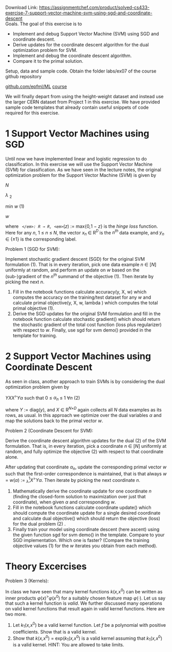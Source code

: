 Download Link: https://assignmentchef.com/product/solved-cs433-exercise-7-support-vector-machine-svm-using-sgd-and-coordinate-descent
<br>
Goals.       The goal of this exercise is to

<ul>

 <li>Implement and debug Support Vector Machine (SVM) using SGD and coordinate descent.</li>

 <li>Derive updates for the coordinate descent algorithm for the dual optimization problem for SVM.</li>

 <li>Implement and debug the coordinate descent algorithm.</li>

 <li>Compare it to the primal solution.</li>

</ul>

Setup, data and sample code.               Obtain the folder labs/ex07 of the course github repository

<a href="https://github.com/epfml/ML_course/tree/master/labs/ex07">github.com/epfml/ML</a> <a href="https://github.com/epfml/ML_course/tree/master/labs/ex07">course</a>

We will finally depart from using the height-weight dataset and instead use the larger CERN dataset from Project 1 in this exercise. We have provided sample code templates that already contain useful snippets of code required for this exercise.

<h1>1           Support Vector Machines using SGD</h1>

Until now we have implemented linear and logistic regression to do classification. In this exercise we will use the Support Vector Machine (SVM) for classification. As we have seen in the lecture notes, the original optimization problem for the Support Vector Machine (SVM) is given by

<em>N</em>

<em>λ         </em><sub>2</sub>

min                                      <em> w                                                                           </em>(1)

<em>w</em>

where <em>` </em>: R → R, <em>`</em>(<em>z</em>) := max{0<em>,</em>1 − <em>z</em>} is the <em>hinge loss </em>function. Here for any <em>n</em>, 1 ≤ <em>n </em>≤ <em>N</em>, the vector <em>x</em><em><sub>n </sub></em>∈ R<em><sup>D </sup></em>is the <em>n<sup>th </sup></em>data example, and <em>y<sub>n </sub></em>∈ {±1} is the corresponding label.

Problem 1 (SGD for SVM):

Implement stochastic gradient descent (SGD) for the original SVM formulation (1). That is in every iteration, pick one data example <em>n </em>∈ [<em>N</em>] uniformly at random, and perform an update on <em>w </em>based on the (sub-)gradient of the <em>n<sup>th </sup></em>summand of the objective (1). Then iterate by picking the next <em>n</em>.

<ol>

 <li>Fill in the notebook functions calculate accuracy(y, X, w) which computes the accuracy on the training/test dataset for any <em>w </em>and calculate primal objective(y, X, w, lambda ) which computes the total primal objective (1).</li>

 <li>Derive the SGD updates for the original SVM formulation and fill in the notebook function calculate stochastic gradient() which should return the stochastic gradient of the total cost function (loss plus regularizer) with respect to <em>w</em>. Finally, use sgd for svm demo() provided in the template for training.</li>

</ol>

<h1>2           Support Vector Machines using Coordinate Descent</h1>

As seen in class, another approach to train SVMs is by considering the dual optimization problem given by

<em>YXX</em><sup>&gt;</sup><em>Yα </em>such that                 0 ≤ <em>α<sub>n </sub></em>≤ 1 ∀<em>n                                          </em>(2)

where <em>Y </em>:= diag(<em>y</em>), and <em>X </em>∈ R<em><sup>N</sup></em><sup>×<em>D </em></sup>again collects all <em>N </em>data examples as its rows, as usual. In this approach we optimize over the dual variables <em>α </em>and map the solutions back to the primal vector <em>w</em>.

Problem 2 (Coordinate Descent for SVM):

Derive the coordinate descent algorithm updates for the dual (2) of the SVM formulation. That is, in every iteration, pick a coordinate <em>n </em>∈ [<em>N</em>] uniformly at random, and fully optimize the objective (2) with respect to that coordinate alone.

After updating that coordinate <em>α<sub>n</sub></em>, update the corresponding primal vector <em>w </em>such that the first-order correspondence is maintained, that is that always <em>w </em>= <em>w</em>(<em>α</em>) := <em><sub>λ</sub></em><u><sup>1</sup></u><em>X</em><sup>&gt;</sup><em>Yα</em>. Then iterate by picking the next coordinate <em>n</em>.

<ol>

 <li>Mathematically derive the coordinate update for one coordinate <em>n </em>(finding the closed-form solution to maximization over just that coordinate), when given <em>α </em>and corresponding <em>w</em>.</li>

 <li>Fill in the notebook functions calculate coordinate update() which should compute the coordinate update for a single desired coordinate and calculate dual objective() which should return the objective (loss) for the dual problem (2) .</li>

 <li>Finally train your model using coordinate descent (here ascent) using the given function sgd for svm demo() in the template. Compare to your SGD implementation. Which one is faster? (Compare the training objective values (1) for the <em>w </em>iterates you obtain from each method).</li>

</ol>

<h1>Theory Excercises</h1>

Problem 3 (Kernels):

In class we have seen that many kernel functions <em>k</em>(<em>x</em><em>,x</em><sup>0</sup>) can be written as inner products <em>φ</em>(<em>x</em>)<sup>&gt;</sup><em>φ</em>(<em>x</em><sup>0</sup>) for a suitably chosen feature map <em>φ</em>(·). Let us say that such a kernel function is <em>valid</em>. We further discussed many operations on valid kernel functions that result again in valid kernel functions. Here are two more.

<ol>

 <li>Let <em>k</em><sub>1</sub>(<em>x</em><em>,x</em><sup>0</sup>) be a valid kernel function. Let <em>f </em>be a polynomial with positive coefficients. Show that is a valid kernel.</li>

 <li>Show that <em>k</em>(<em>x</em><em>,x</em><sup>0</sup>) = exp(<em>k</em><sub>1</sub>(<em>x</em><em>,x</em><sup>0</sup>) is a valid kernel assuming that <em>k</em><sub>1</sub>(<em>x</em><em>,x</em><sup>0</sup>) is a valid kernel. HINT: You are allowed to take limits.</li>

</ol>